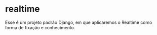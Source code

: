 # realtime
Esse é um projeto padrão Django, em que aplicaremos o Realtime como forma de fixação e conhecimento.
